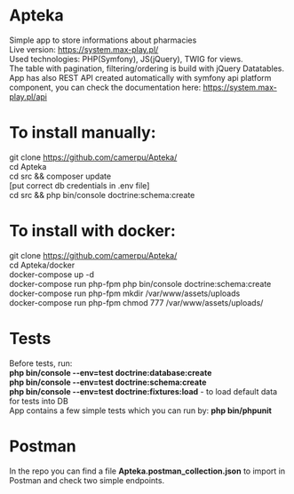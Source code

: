 # Apteka
Simple app to store informations about pharmacies<br>
Live version: https://system.max-play.pl/<br>
Used technologies: PHP(Symfony), JS(jQuery), TWIG for views.<br>
The table with pagination, filtering/ordering is build with jQuery Datatables.
App has also REST API created automatically with symfony api platform component, you can check the documentation here: https://system.max-play.pl/api
# To install manually:
git clone https://github.com/camerpu/Apteka/<br>
cd Apteka<br>
cd src && composer update<br>
[put correct db credentials in .env file]<br>
cd src && php bin/console doctrine:schema:create
# To install with docker:
git clone https://github.com/camerpu/Apteka/<br>
cd Apteka/docker<br>
docker-compose up -d<br>
docker-compose run php-fpm php bin/console doctrine:schema:create<br>
docker-compose run php-fpm mkdir /var/www/assets/uploads<br>
docker-compose run php-fpm chmod 777 /var/www/assets/uploads/<br>

# Tests
Before tests, run:<br>
<b>php bin/console --env=test doctrine:database:create</b><br>
<b>php bin/console --env=test doctrine:schema:create</b><br>
<b>php bin/console --env=test doctrine:fixtures:load</b> - to load default data for tests into DB<br>
App contains a few simple tests which you can run by: <b>php bin/phpunit</b>
# Postman
In the repo you can find a file <b>Apteka.postman_collection.json</b> to import in Postman and check two simple endpoints.
